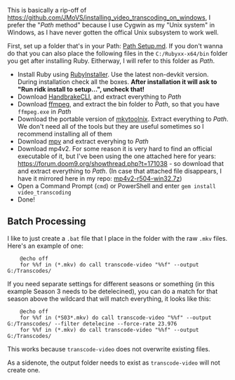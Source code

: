 This is basically a rip-off of https://github.com/JMoVS/installing_video_transcoding_on_windows, I prefer the "_Path_ method" because I use Cygwin as my "Unix system" in Windows, as I have never gotten the offical Unix subsystem to work well.

First, set up a folder that's in your Path: [Path Setup.md](https://github.com/lambdan/Setup/blob/master/Windows/Path%20Setup.md). If you don't wanna do that you can also place the following files in the `C:/Rubyxx-x64/bin` folder you get after installing Ruby. Eitherway, I will refer to this folder as _Path_.

- Install Ruby using [RubyInstaller](https://rubyinstaller.org/downloads/). Use the latest non-devkit version. During installation check all the boxes. **After installation it will ask to "Run ridk install to setup...", uncheck that!**
- Download [HandbrakeCLI](https://handbrake.fr/downloads2.php), and extract everything to _Path_
- Download [ffmpeg](http://ffmpeg.zeranoe.com/builds/), and extract the bin folder to _Path_, so that you have `ffmpeg.exe` in _Path_
- Download the portable version of [mkvtoolnix](https://www.fosshub.com/MKVToolNix.html). Extract everything to _Path_. We don't need all of the tools but they are useful sometimes so I recommend installing all of them
- Download [mpv](https://mpv.io/installation/) and extract everyhing to _Path_
- Download mp4v2. For some reason it is very hard to find an official executable of it, but I've been using the one attached here for years: https://forum.doom9.org/showthread.php?t=171038 - so download that and extract everything to _Path_. (In case that attached file disappears, I have it mirrored here in my repo: [mp4v2-r504-win32.7z](https://github.com/lambdan/Setup/raw/master/Windows/Packages/mp4v2-r504-win32.7z))
- Open a Command Prompt (`cmd`) or PowerShell and enter `gem install video_transcoding`
- Done!

## Batch Processing

I like to just create a `.bat` file that I place in the folder with the raw `.mkv` files. Here's an example of one:

		@echo off
		for %%f in (*.mkv) do call transcode-video "%%f" --output G:/Transcodes/

If you need separate settings for different seasons or something (in this example Season 3 needs to be detelecined), you can do a match for that season above the wildcard that will match everything, it looks like this:

		@echo off
		for %%f in (*S03*.mkv) do call transcode-video "%%f" --output G:/Transcodes/ --filter detelecine --force-rate 23.976
		for %%f in (*.mkv) do call transcode-video "%%f" --output G:/Transcodes/

This works because `transcode-video` does not overwrite existing files.

As a sidenote, the output folder needs to exist as `transcode-video` will not create one.
